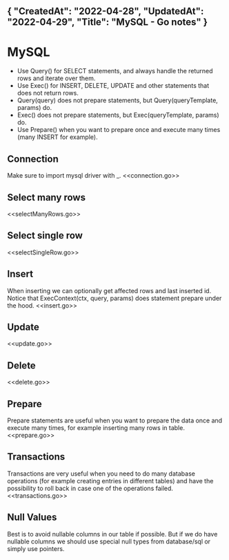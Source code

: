 {
"CreatedAt": "2022-04-28",
"UpdatedAt": "2022-04-29",
"Title": "MySQL - Go notes"
}
---
# MySQL
- Use Query() for SELECT statements, and always handle the returned rows and iterate over them.
- Use Exec() for INSERT, DELETE, UPDATE and other statements that does not return rows.
- Query(query) does not prepare statements, but Query(queryTemplate, params) do.
- Exec() does not prepare statements, but Exec(queryTemplate, params) do.
- Use Prepare() when you want to prepare once and execute many times (many INSERT for example).

## Connection
Make sure to import mysql driver with _.
<<connection.go>>

## Select many rows
<<selectManyRows.go>>

## Select single row
<<selectSingleRow.go>>

## Insert
When inserting we can optionally get affected rows and last inserted id. Notice that
ExecContext(ctx, query, params) does statement prepare under the hood.
<<insert.go>>

## Update
<<update.go>>

## Delete
<<delete.go>>

## Prepare
Prepare statements are useful when you want to prepare the data once and execute many times, for example inserting many rows in table.
<<prepare.go>>

## Transactions
Transactions are very useful when you need to do many database operations (for example creating entries in different tables) and have the possibility to roll back in case one of the operations failed.
<<transactions.go>>

## Null Values
Best is to avoid nullable columns in our table if possible. But if we do have nullable columns
we should use special null types from database/sql or simply use pointers. 
